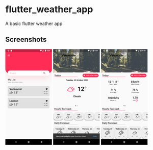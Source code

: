 # flutter_weather_app

A basic flutter weather app 

## Screenshots

<img src="ss1.png" height="300em" /> <img src="ss2.png" height="300em" /> <img src="ss3.png" height="300em" />
